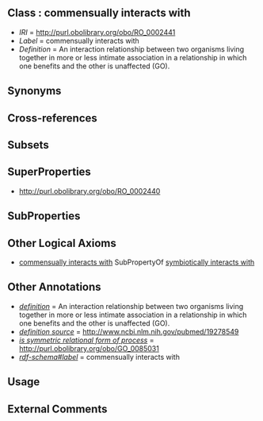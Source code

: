 
## Class : commensually interacts with

 * *IRI* = http://purl.obolibrary.org/obo/RO_0002441
 * *Label* = commensually interacts with
 * *Definition* = An interaction relationship between two organisms living together in more or less intimate association in a relationship in which one benefits and the other is unaffected (GO).

## Synonyms


## Cross-references


## Subsets


## SuperProperties

 * <http://purl.obolibrary.org/obo/RO_0002440>

## SubProperties


## Other Logical Axioms

 * [commensually interacts with](../../RO/41/RO_0002441.md) SubPropertyOf [symbiotically interacts with](../../RO/40/RO_0002440.md)

## Other Annotations

 * *[definition](../../IAO/15/IAO_0000115.md)* = An interaction relationship between two organisms living together in more or less intimate association in a relationship in which one benefits and the other is unaffected (GO).
 * *[definition source](../../IAO/19/IAO_0000119.md)* = http://www.ncbi.nlm.nih.gov/pubmed/19278549
 * *[is symmetric relational form of process](../../RO/61/RO_0002561.md)* = http://purl.obolibrary.org/obo/GO_0085031
 * *[rdf-schema#label](../../el/rdf-schema#label.md)* = commensually interacts with

## Usage


## External Comments

